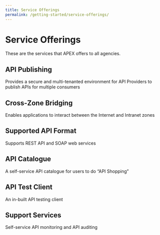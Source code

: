 ```yaml
---
title: Service Offerings
permalink: /getting-started/service-offerings/
---
```


# Service Offerings

These are the services that APEX offers to all agencies.

## API Publishing

Provides a secure and multi-tenanted environment for API Providers to publish APIs for multiple consumers

## Cross-Zone Bridging
Enables applications to interact between the Internet and Intranet zones

## Supported API Format
Supports REST API and SOAP web services

## API Catalogue
A self-service API catalogue for users to do “API Shopping”

## API Test Client
An in-built API testing client

## Support Services
Self-service API monitoring and API auditing
